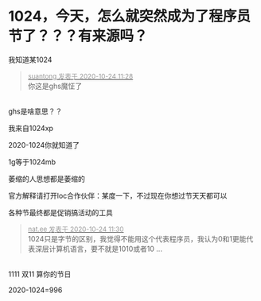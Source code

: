 # 1024，今天，怎么就突然成为了程序员节了？？？有来源吗？


我知道某1024

<div class="quote"><blockquote><font size="2"><a href="https://www.hostloc.com/forum.php?mod=redirect&amp;goto=findpost&amp;pid=9345005&amp;ptid=757908" target="_blank"><font color="#999999">suantong 发表于 2020-10-24 11:28</font></a></font><br />
你这是ghs魔怔了</blockquote></div><br />
ghs是啥意思？？

我来自1024xp

2020-1024你就知道了

1g等于1024mb

萎缩的人思想都是萎缩的

官方解释请打开loc合作伙伴：某度一下，不过现在你想过节天天都可以<img src="static/image/smiley/default/lol.gif" smilieid="12" border="0" alt="" />

各种节最终都是促销搞活动的工具<img id="aimg_hR3qN" onclick="zoom(this, this.src, 0, 0, 0)" class="zoom" src="https://cdn.jsdelivr.net/gh/hishis/forum-master/public/images/patch.gif" onmouseover="img_onmouseoverfunc(this)" onload="thumbImg(this)" border="0" alt="" />

<div class="quote"><blockquote><font size="2"><a href="https://www.hostloc.com/forum.php?mod=redirect&amp;goto=findpost&amp;pid=9345016&amp;ptid=757908" target="_blank"><font color="#999999">nat.ee 发表于 2020-10-24 11:30</font></a></font><br />
1024只是字节的区别，我觉得不能用这个代表程序员，我认为0和1更能代表深层计算机语言，要不就是1010或者10 ...</blockquote></div><br />
1111 双11 算你的节日 <img src="static/image/smiley/yct/011.gif" smilieid="33" border="0" alt="" />

2020-1024=996
